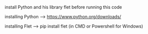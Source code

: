 install Python and his library flet before running this code 

installing Python --> https://www.python.org/downloads/

installing Flet --> pip install flet (in CMD or Powershell for Windows)
